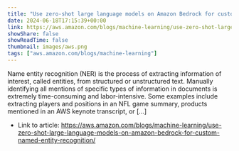 ```yaml
---
title: "Use zero-shot large language models on Amazon Bedrock for custom named entity recognition"
date: 2024-06-18T17:15:39+00:00
link: https://aws.amazon.com/blogs/machine-learning/use-zero-shot-large-language-models-on-amazon-bedrock-for-custom-named-entity-recognition/
showShare: false
showReadTime: false
thumbnail: images/aws.png
tags: ["aws.amazon.com/blogs/machine-learning"]
---
```

Name entity recognition (NER) is the process of extracting information of interest, called entities, from structured or unstructured text. Manually identifying all mentions of specific types of information in documents is extremely time-consuming and labor-intensive. Some examples include extracting players and positions in an NFL game summary, products mentioned in an AWS keynote transcript, or […]

- Link to article: https://aws.amazon.com/blogs/machine-learning/use-zero-shot-large-language-models-on-amazon-bedrock-for-custom-named-entity-recognition/